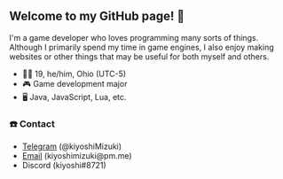 ## Welcome to my GitHub page! 👋

I'm a game developer who loves programming many sorts of things. Although I primarily spend my time in game engines, I also enjoy making websites or other things that may be useful for both myself and others.

- 🙋‍♂️ 19, he/him, Ohio (UTC-5)
- 🎮 Game development major
- 🖥️ Java, JavaScript, Lua, etc.

### ☎️ Contact

- [Telegram][telegram] (@kiyoshiMizuki)
- [Email][email] (kiyoshimizuki<span>@</span>pm.me)
- Discord (kiyoshi#8721)

[telegram]: https://t.me/kiyoshiMizuki "A link to contact me through Telegram"
[email]: mailto:kiyoshimizuki@pm.me "A link to email me"
